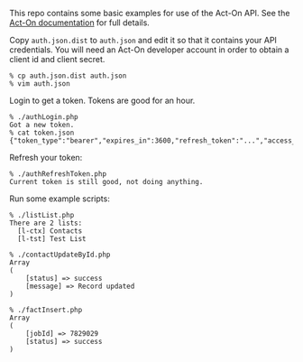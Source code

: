This repo contains some basic examples for use of the Act-On API. See the [Act-On documentation](https://developer.act-on.com/documentation/) for full details.

Copy `auth.json.dist` to `auth.json` and edit it so that it contains your API credentials. You will need an Act-On developer account in order to obtain a client id and client secret.

```
% cp auth.json.dist auth.json
% vim auth.json
```

Login to get a token. Tokens are good for an hour.
```
% ./authLogin.php
Got a new token.
% cat token.json
{"token_type":"bearer","expires_in":3600,"refresh_token":"...","access_token":"...","expires_at":1464030904}
```

Refresh your token:
```
% ./authRefreshToken.php
Current token is still good, not doing anything.
```

Run some example scripts:
```
% ./listList.php
There are 2 lists:
  [l-ctx] Contacts
  [l-tst] Test List
```

```
% ./contactUpdateById.php
Array
(
    [status] => success
    [message] => Record updated
)
```

```
% ./factInsert.php
Array
(
    [jobId] => 7829029
    [status] => success
)
```
